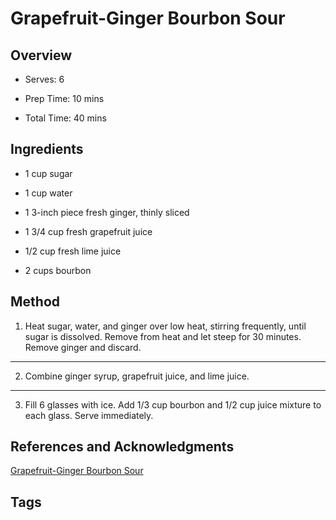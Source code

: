 # Grapefruit-Ginger Bourbon Sour

## Overview

- Serves: 6

- Prep Time: 10 mins

- Total Time: 40 mins

## Ingredients

- 1 cup sugar

- 1 cup water

- 1 3-inch piece fresh ginger, thinly sliced

- 1 3/4 cup fresh grapefruit juice

- 1/2 cup fresh lime juice

- 2 cups bourbon


## Method

1. Heat sugar, water, and ginger over low heat, stirring frequently, until sugar is dissolved. Remove from heat and let steep for 30 minutes. Remove ginger and discard.
---
2. Combine ginger syrup, grapefruit juice, and lime juice.
---
3. Fill 6 glasses with ice. Add 1/3 cup bourbon and 1/2 cup juice mixture to each glass. Serve immediately.



## References and Acknowledgments

[Grapefruit-Ginger Bourbon Sour](http://fakeginger.com/grapefruit-ginger-bourbon-sour/#_a5y_p=4923767)

## Tags


